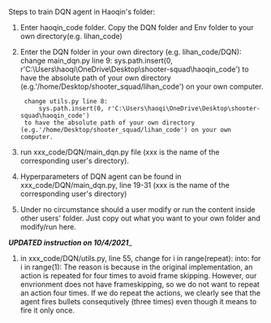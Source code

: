 Steps to train DQN agent in Haoqin's folder:

1. Enter haoqin_code folder. Copy the DQN folder and Env folder to your own directory(e.g. lihan_code)

2. Enter the DQN folder in your own directory (e.g. lihan_code/DQN):
        change main_dqn.py line 9: 
            sys.path.insert(0, r'C:\Users\haoqi\OneDrive\Desktop\shooter-squad\haoqin_code')
        to have the absolute path of your own directory (e.g.'/home/Desktop/shooter_squad/lihan_code') on your own computer.

        change utils.py line 8:
            sys.path.insert(0, r'C:\Users\haoqi\OneDrive\Desktop\shooter-squad\haoqin_code')
        to have the absolute path of your own directory (e.g.'/home/Desktop/shooter_squad/lihan_code') on your own computer.

3. run xxx_code/DQN/main_dqn.py file (xxx is the name of the corresponding user's directory).

4. Hyperparameters of DQN agent can be found in xxx_code/DQN/main_dqn.py, line 19-31 (xxx is the name of the corresponding user's directory)

5. Under no circumstance should a user modify or run the content inside other users' folder. Just copy out what you want to your own folder and modify/run here.

_________________________________________________UPDATED instruction on 10/4/2021__________________________________________________
1. in xxx_code/DQN/utils.py, line 55, change
        for i in range(repeat):
   into:
        for i in range(1):
   The reason is because in the original implementation, an action is repeated for four times to avoid frame skipping. However, our envrionment does not have frameskipping, so we do not want to repeat an action four times.
   If we do repeat the actions, we clearly see that the agent fires bullets consequtively (three times) even though it means to fire it only once.


